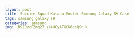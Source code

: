 ```yaml
---
layout: post
title: Suicide Squad Katana Poster Samsung Galaxy S9 Case
tags: samsung galaxy s9
categories: samsung
img: 1R9ZJzcRZmg27_zU4HCyATXEK6ocQSn_k
---
```

